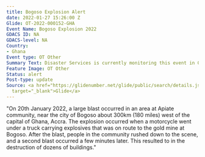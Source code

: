 ```yaml
---
title: Bogoso Explosion Alert
date: 2022-01-27 15:26:00 Z
Glide: OT-2022-000152-GHA
Event Name: Bogoso Explosion 2022
GDACS ID: NA
GDACS-level: NA
Country:
- Ghana
Event type: OT Other
Summary Text: Disaster Services is currently monitoring this event in Ghana.
Feature Image: OT Other
Status: alert
Post-type: update
Source: <a href="https://glidenumber.net/glide/public/search/details.jsp?glide=22512&record=4&last=7475"
  target="_blank">Glide</a>
---
```


"On 20th January 2022, a large blast occurred in an area at Apiate community, near the city of Bogoso about 300km (180 miles) west of the capital of Ghana, Accra. The explosion occurred when a motorcycle went under a truck carrying explosives that was on route to the gold mine at Bogoso. After the blast, people in the community rushed down to the scene, and a second blast occurred a few minutes later. This resulted to in the destruction of dozens of buildings."